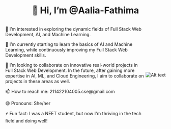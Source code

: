 <h1 align="center">👋 Hi, I’m @Aalia-Fathima</h1>

<div style="display: flex; justify-content: space-between; align-items: center;">
  <div style="flex: 1;">
    <p>👀 I’m interested in exploring the dynamic fields of Full Stack Web Development, AI, and Machine Learning.</p>
    <p>🌱 I’m currently starting to learn the basics of AI and Machine Learning, while continuously improving my Full Stack Web Development skills.</p>
    <p>💞️ I’m looking to collaborate on innovative real-world projects in Full Stack Web Development. In the future, after gaining more expertise in AI, ML, and Cloud Engineering, I aim to collaborate on projects in these areas as well.</p>
    <p>📫 How to reach me: <a>211422104005.cse@gmail.com</a></p>
    <p>😄 Pronouns: She/her</p>
    <p>⚡ Fun fact: I was a NEET student, but now I'm thriving in the tech field and doing well!</p>
  </div>
  <div align="center">
    <img src="https://drive.google.com/uc?id=1htOhqK7ViDOhCLUT95cNZm70eJwkexPS" alt="Alt text">
  </div>
</div>

<!---
Aalia-Fathima/Aalia-Fathima is a ✨ special ✨ repository because its `README.md` (this file) appears on your GitHub profile.
You can click the Preview link to take a look at your changes.
--->
